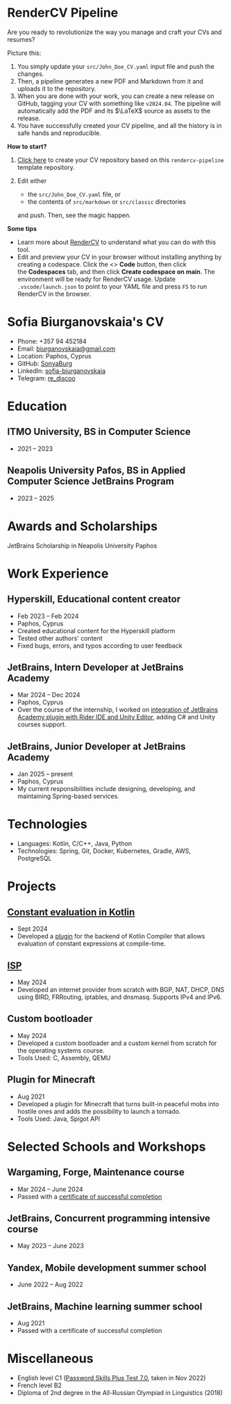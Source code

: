 <!-- Remove below in src/markdown/Header.j2.md not in README.md -->

# RenderCV Pipeline

Are you ready to revolutionize the way you manage and craft your CVs and resumes?

Picture this:

1.  You simply update your `src/John_Doe_CV.yaml` input file and push the changes.
2.  Then, a pipeline generates a new PDF and Markdown from it and uploads it to the repository.
3.  When you are done with your work, you can create a new release on GitHub, tagging your CV with something like `v2024.04`. The pipeline will automatically add the PDF and its $\LaTeX$ source as assets to the release.
4.  You have successfully created your CV pipeline, and all the history is in safe hands and reproducible.

**How to start?**

1.  [Click here](https://github.com/new?template_name=rendercv-pipeline&template_owner=sinaatalay) to create your CV repository based on this `rendercv-pipeline` template repository.
2.  Edit either
    -  the `src/John_Doe_CV.yaml` file, or
    -  the contents of `src/markdown` or `src/classic` directories
    
    and push. Then, see the magic happen.

**Some tips**

-  Learn more about [RenderCV](https://github.com/sinaatalay/rendercv) to understand what you can do with this tool.
-  Edit and preview your CV in your browser without installing anything by creating a codespace. Click the <> **Code** button, then click the **Codespaces** tab, and then click **Create codespace on main**. The environment will be ready for RenderCV usage. Update `.vscode/launch.json` to point to your YAML file and press `F5` to run RenderCV in the browser.

<!-- Remove above in src/markdown/Header.j2.md not in README.md -->
# Sofia Biurganovskaia's CV

- Phone: +357 94 452184
- Email: [biurganovskaia@gmail.com](mailto:biurganovskaia@gmail.com)
- Location: Paphos, Cyprus
- GitHub: [SonyaBurg](https://github.com/SonyaBurg)
- LinkedIn: [sofia-biurganovskaia](https://linkedin.com/in/sofia-biurganovskaia)
- Telegram: [re_discoo](https://t.me/re_discoo)


# Education

## ITMO University, BS in Computer Science

- 2021 – 2023

## Neapolis University Pafos, BS in Applied Computer Science JetBrains Program

- 2023 – 2025

# Awards and Scholarships

JetBrains Scholarship in Neapolis University Paphos

# Work Experience

## Hyperskill, Educational content creator

- Feb 2023 – Feb 2024
- Paphos, Cyprus
- Created educational content for the Hyperskill platform
- Tested other authors' content
- Fixed bugs, errors, and typos according to user feedback

## JetBrains, Intern Developer at JetBrains Academy

- Mar 2024 – Dec 2024
- Paphos, Cyprus
- Over the course of the internship, I worked on [integration of JetBrains Academy plugin with Rider IDE and Unity Editor](https://drive.google.com/file/d/1WoW1RgmzC_QNE1PJSZ3Bqexz9DNVAvin/view?usp=sharing), adding C# and Unity courses support.

## JetBrains, Junior Developer at JetBrains Academy

- Jan 2025 – present
- Paphos, Cyprus
- My current responsibilities include designing, developing, and maintaining Spring-based services.

# Technologies

- Languages: Kotlin, C/C++, Java, Python
- Technologies: Spring, Git, Docker, Kubernetes, Gradle, AWS, PostgreSQL
# Projects

## [Constant evaluation in Kotlin](https://drive.google.com/file/d/1AD9tS-M0FZX2eGw5dcnHjX_YyEh3BLGl/view?usp=sharing)

- Sept 2024
- Developed a [plugin](https://github.com/SonyaBurg/kotlin-constexpr-support) for the backend of Kotlin Compiler that allows evaluation of constant expressions at compile-time.

## [ISP](https://github.com/asahium/isp)

- May 2024
- Developed an internet provider from scratch with BGP, NAT, DHCP, DNS using BIRD, FRRouting, iptables, and dnsmasq. Supports IPv4 and IPv6.

## Custom bootloader

- May 2024
- Developed a custom bootloader and a custom kernel from scratch for the operating systems course.
- Tools Used: C, Assembly, QEMU

## Plugin for Minecraft

- Aug 2021
- Developed a plugin for Minecraft that turns built-in peaceful mobs into hostile ones and adds the possibility to launch a tornado.
- Tools Used: Java, Spigot API

# Selected Schools and Workshops

## Wargaming, Forge, Maintenance course

- Mar 2024 – June 2024
- Passed with a [certificate of successful completion](https://drive.google.com/file/d/1p-x37Ugsu4JONwdZj5UdreDqEqGhXrW3/view?usp=sharing)

## JetBrains, Concurrent programming intensive course

- May 2023 – June 2023

## Yandex, Mobile development summer school

- June 2022 – Aug 2022

## JetBrains, Machine learning summer school

- Aug 2021
- Passed with a certificate of successful completion

# Miscellaneous

- English level C1 ([Password Skills Plus Test 7.0](https://drive.google.com/file/d/125A2hjAsJC6aRWulAMg6xOu1e6PfJCy9/view?usp=sharing), taken in Nov 2022)
- French level B2
- Diploma of 2nd degree in the All-Russian Olympiad in Linguistics (2018)
